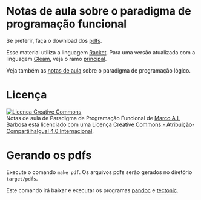 # Notas de aula sobre o paradigma de programação funcional

Se preferir, faça o download dos [pdfs](http://malbarbo.pro.br/ensino/2023/11917/).

Esse material utiliza a linguagem [Racket](https://racket-lang.org/). Para uma versão atualizada com a linguagem [Gleam](https://gleam.run/), veja o ramo [principal](../../).

Veja também as [notas de aula](https://github.com/malbarbo/na-proglog) sobre o paradigma de programação lógico.

# Licença

<a rel="license" href="http://creativecommons.org/licenses/by-sa/4.0/">
  <img alt="Licença Creative Commons" style="border-width:0" src="http://i.creativecommons.org/l/by-sa/4.0/88x31.png" />
</a>
<br />
<span xmlns:dct="http://purl.org/dc/terms/" href="http://purl.org/dc/dcmitype/Text" property="dct:title" rel="dct:type">
Notas de aula de Paradigma de Programação Funcional</span> de
<a xmlns:cc="http://creativecommons.org/ns#" href="http://malbarbo.pro.br" property="cc:attributionName" rel="cc:attributionURL">
Marco A L Barbosa</a>
está licenciado com uma Licença
<a rel="license" href="http://creativecommons.org/licenses/by-sa/4.0/">
Creative Commons - Atribuição-CompartilhaIgual 4.0 Internacional</a>.


# Gerando os pdfs

Execute o comando `make pdf`. Os arquivos pdfs serão gerados no diretório `target/pdfs`.

Este comando irá baixar e executar os programas [pandoc](https://pandoc.org/)
e [tectonic](http://tectonic-typesetting.github.io/).


<!-- % vim: set spell spelllang=pt_br: -->
